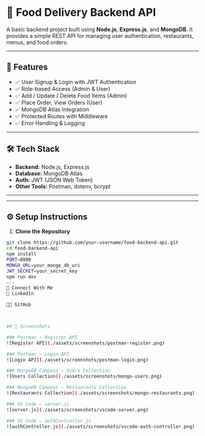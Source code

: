 # 🍕 Food Delivery Backend API

A basic backend project built using **Node.js**, **Express.js**, and **MongoDB**. It provides a simple REST API for managing user authentication, restaurants, menus, and food orders. 

---

## 🚀 Features

- ✅ User Signup & Login with JWT Authentication
- ✅ Role-based Access (Admin & User)
- ✅ Add / Update / Delete Food Items (Admin)
- ✅ Place Order, View Orders (User)
- ✅ MongoDB Atlas Integration
- ✅ Protected Routes with Middleware
- ✅ Error Handling & Logging

---

## 🛠️ Tech Stack

- **Backend:** Node.js, Express.js
- **Database:** MongoDB Atlas
- **Auth:** JWT (JSON Web Token)
- **Other Tools:** Postman, dotenv, bcrypt

---

---

## ⚙️ Setup Instructions

1. **Clone the Repository**

```bash
git clone https://github.com/your-username/food-backend-api.git
cd food-backend-api
npm install
PORT=8000
MONGO_URL=your_mongo_db_uri
JWT_SECRET=your_secret_key
npm run dev
---
🤝 Connect With Me
💼 LinkedIn

🧑‍💻 GitHub



## 📸 Screenshots

### Postman – Register API
![Register API](./assets/screenshots/postman-register.png)

### Postman – Login API
![Login API](./assets/screenshots/postman-login.png)

### MongoDB Compass – Users Collection
![Users Collection](./assets/screenshots/mongo-users.png)

### MongoDB Compass – Restaurants Collection
![Restaurants Collection](./assets/screenshots/mongo-restaurants.png)

### VS Code – server.js
![server.js](./assets/screenshots/vscode-server.png)

### VS Code – authController.js
![authController.js](./assets/screenshots/vscode-auth-controller.png)
